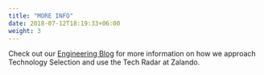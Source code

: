 ```yaml
---
title: "MORE INFO"
date: 2018-07-12T18:19:33+06:00
weight: 3
---
```

Check out our <a href="https://engineering.zalando.com/tags/tech-radar.html">Engineering Blog</a> for more information on how we approach Technology Selection and use the Tech Radar at Zalando.